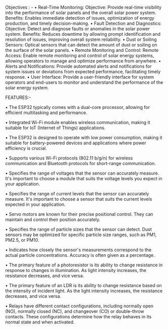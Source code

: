 Objectives : - • Real-Time Monitoring: Objective: Provide real-time visibility into the performance of solar panels and the overall solar power system. Benefits: Enables immediate detection of issues, optimization of energy production, and timely decision-making. • Fault Detection and Diagnostics: Objective: Detect and diagnose faults or anomalies in the solar power system. Benefits: Reduces downtime by allowing prompt identification and resolution of issues, improving overall system reliability. • Dust or Soiling Sensors: Optical sensors that can detect the amount of dust or soiling on the surface of the solar panels. • Remote Monitoring and Control: Remote Access: Enable remote monitoring and control of solar energy systems, allowing operators to manage and optimize performance from anywhere.
• Alerts and Notifications: Provide automated alerts and notifications for system issues or deviations from expected performance, facilitating timely response. • User Interface: Provide a user-friendly interface for system operators and end-users to monitor and understand the performance of the solar energy system.

FEATURES:-

• The ESP32 typically comes with a dual-core processor, allowing for efficient multitasking and performance.

• Integrated Wi-Fi module enables wireless communication, making it suitable for IoT (Internet of Things) applications.

• The ESP32 is designed to operate with low power consumption, making it suitable for battery-powered devices and applications where power efficiency is crucial.

• Supports various Wi-Fi protocols (802.11 b/g/n) for wireless communication and Bluetooth protocols for short-range communication.

• Specifies the range of voltages that the sensor can accurately measure. It's important to choose a module that suits the voltage levels you expect in your application.

• Specifies the range of current levels that the sensor can accurately measure. It's important to choose a sensor that suits the current levels expected in your application.

• Servo motors are known for their precise positional control. They can maintain and control their position accurately.

• Specifies the range of particle sizes that the sensor can detect. Dust sensors may be optimized for specific particle size ranges, such as PM1, PM2.5, or PM10.

• Indicates how closely the sensor's measurements correspond to the actual particle concentrations. Accuracy is often given as a percentage.

• The primary feature of a photoresistor is its ability to change resistance in response to changes in illumination. As light intensity increases, the resistance decreases, and vice versa.

• The primary feature of an LDR is its ability to change resistance based on the intensity of incident light. As the light intensity increases, the resistance decreases, and vice versa.

• Relays have different contact configurations, including normally open (NO), normally closed (NC), and changeover (CO) or double-throw contacts. These configurations determine how the relay behaves in its normal state and when activated.
